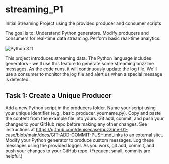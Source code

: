 # streaming_P1
Initial Streaming Project using the provided producer and consumer scripts

The goal is to:
Understand Python generators.
Modify producers and consumers for real-time data streaming.
Perform basic real-time analytics.

![Python 3.11](https://img.shields.io/badge/Python-3.11-blue?logo=python&logoColor=white)

This project introduces streaming data. 
The Python language includes generators - we'll use this feature to generate some streaming buzzline messages. 
As the code runs, it will continuously update the log file. 
We'll use a consumer to monitor the log file and alert us when a special message is detected. 

## Task 1: Create a Unique Producer
Add a new Python script in the producers folder.
Name your script using your unique identifier (e.g., basic_producer_yourname.py).
Copy and paste the content from the example file into  yours. 
Git add, commit, and push your changes to your GitHub repo before making any other changes. See instructions at https://github.com/denisecase/buzzline-01-case/blob/main/docs/GIT-ADD-COMMIT-PUSH.mdLinks to an external site..
Modify your Python generator to produce custom messages.
Log these messages using the provided logger.
As you work, git add, commit, and push your changes to your GitHub repo. (Frequent small, commits are helpful.)
